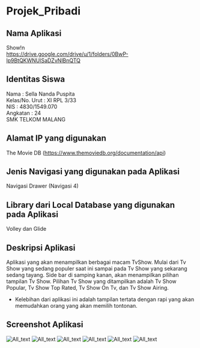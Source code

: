 # Projek_Pribadi

## Nama Aplikasi
Show!n </br>
https://drive.google.com/drive/u/1/folders/0BwP-lp9BtQKWNUlSaDZvNlBnQTQ

## Identitas Siswa
Nama   : Sella Nanda Puspita </br>
Kelas/No. Urut   : XI RPL 3/33 </br>
NIS : 4830/1549.070 </br>
Angkatan  : 24 </br>
SMK TELKOM MALANG </br>

## Alamat IP yang digunakan
The Movie DB (https://www.themoviedb.org/documentation/api)

## Jenis Navigasi yang digunakan pada Aplikasi
Navigasi Drawer (Navigasi 4)

## Library dari Local Database yang digunakan pada Aplikasi
Volley dan Glide

## Deskripsi Aplikasi
Aplikasi yang akan menampilkan berbagai macam TvShow. Mulai dari Tv Show yang sedang populer saat ini sampai pada Tv Show yang sekarang sedang tayang. Side bar di samping kanan, akan menampilkan pilihan tampilan Tv Show.
Pilihan Tv Show yang ditampilkan adalah Tv Show Popular, Tv Show Top Rated, Tv Show On Tv, dan Tv Show Airing.
* Kelebihan dari aplikasi ini adalah tampilan tertata dengan rapi yang akan memudahkan orang yang akan memilih tontonan.

## Screenshot Aplikasi
![All_text](https://github.com/sellanp/Projek_Pribadi/blob/master/1.png)
![All_text](https://github.com/sellanp/Projek_Pribadi/blob/master/2.png)
![All_text](https://github.com/sellanp/Projek_Pribadi/blob/master/3.png)
![All_text](https://github.com/sellanp/Projek_Pribadi/blob/master/4.png)
![All_text](https://github.com/sellanp/Projek_Pribadi/blob/master/5.png)
![All_text](https://github.com/sellanp/Projek_Pribadi/blob/master/6.png)

